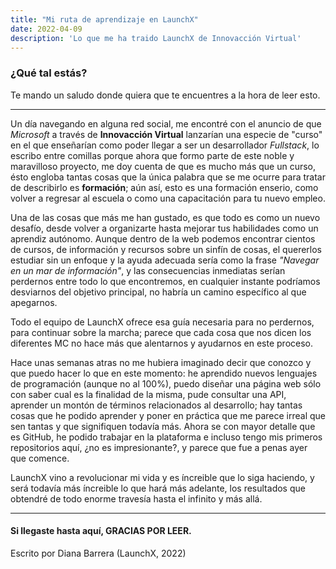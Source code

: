 ```yaml
---
title: "Mi ruta de aprendizaje en LaunchX"
date: 2022-04-09
description: 'Lo que me ha traido LaunchX de Innovacción Virtual'
---
```


### ¿Qué tal estás?
Te mando un saludo donde quiera que te encuentres a la hora de leer esto.

---------

Un día navegando en alguna red social, me encontré con el anuncio de que *Microsoft* a través de **Innovacción Virtual** lanzarían una especie de "curso" en el que enseñarían como poder llegar a ser un desarrollador *Fullstack*, lo escribo entre comillas porque ahora que formo parte de este noble y maravilloso proyecto, me doy cuenta de que es mucho más que un curso, ésto engloba tantas cosas que la única palabra que se me ocurre para tratar de describirlo es **formación**; aún así, esto es una formación enserio, como volver a regresar al escuela o como una capacitación para tu nuevo empleo.

Una de las cosas que más me han gustado, es que todo es como un nuevo desafío, desde volver a organizarte hasta mejorar tus habilidades como un aprendiz autónomo.
Aunque dentro de la web podemos encontrar cientos de cursos, de información y recursos sobre un sinfín de cosas, el quererlos estudiar sin un enfoque y la ayuda adecuada sería como la frase *"Navegar en un mar de información"*, y las consecuencias inmediatas serían perdernos entre todo lo que encontremos, en cualquier instante podríamos desviarnos del objetivo principal, no habría un camino específico al que apegarnos.

Todo el equipo de LaunchX ofrece esa guía necesaria para no perdernos, para continuar sobre la marcha; parece que cada cosa que nos dicen los diferentes MC no hace más que alentarnos y ayudarnos en este proceso.

Hace unas semanas atras no me hubiera imaginado decir que conozco y que puedo hacer lo que en este momento: he aprendido nuevos lenguajes de programación (aunque no al 100%), puedo diseñar una página web sólo con saber cual es la finalidad de la misma, pude consultar una API, aprender un montón de términos relacionados al desarrollo; hay tantas cosas que he podido aprender y poner en práctica que me parece irreal que sen tantas y que signifiquen todavía más.
Ahora se con mayor detalle que es GitHub, he podido trabajar en la plataforma e incluso tengo mis primeros repositorios aquí, ¿no es impresionante?, y parece que fue a penas ayer que comence.

LaunchX vino a revolucionar mi vida y es íncreible que lo siga haciendo, y será todavía más íncreible lo que hará más adelante, los resultados que obtendré de todo enorme travesía hasta el infinito y más allá.

--------

#### Si llegaste hasta aquí, GRACIAS POR LEER.
Escrito por Diana Barrera (LaunchX, 2022)
